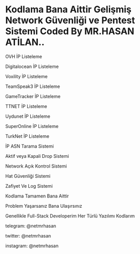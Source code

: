 # Kodlama Bana Aittir Gelişmiş Network Güvenliği ve Pentest Sistemi Coded By MR.HASAN ATİLAN..
<p> OVH İP Listeleme
<p> Digitalocean İP Listeleme
<p> Voxility İP Listeleme
<p> TeamSpeak3 İP Listeleme
<p> GameTracker İP Listeleme
<p> TTNET İP Listeleme
<p> Uydunet İP Listeleme
<p> SuperOnline İP Listeleme
<p> TurkNet İP Listeleme
<p> İP ASN Tarama Sistemi
<p> Aktif veya Kapali Drop Sistemi
<p> Network Açık Kontrol Sistemi
<p> Hat Güvenliği Sistemi
<p> Zafiyet Ve Log Sistemi
  
<p> Kodlama Tamamen Bana Aittir
<p> Problem Yaşarsanız Bana Ulaşırsınız
<p> Genellikle Full-Stack Developerim Her Türlü Yazılımı Kodlarım

<p> telegram: @netmrhasan
<p> twitter: @netmrhasan
<p> instagram: @netmrhasan
